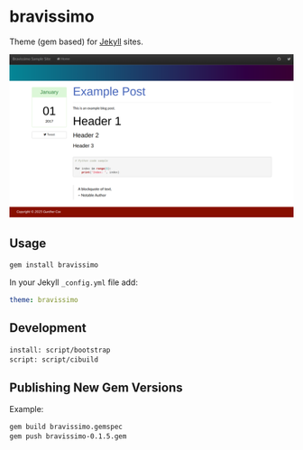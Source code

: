 # bravissimo

Theme (gem based) for [Jekyll](https://jekyllrb.com/) sites.

![Example Site](./template.png)

## Usage

```bash
gem install bravissimo
```

In your Jekyll `_config.yml` file add:

```yaml
theme: bravissimo
```

## Development

```bash
install: script/bootstrap
script: script/cibuild
```

## Publishing New Gem Versions

Example:

```bash
gem build bravissimo.gemspec
gem push bravissimo-0.1.5.gem
```
